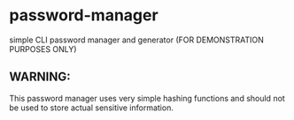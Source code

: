 # password-manager
simple CLI password manager and generator (FOR DEMONSTRATION PURPOSES ONLY)
## WARNING:
This password manager uses very simple hashing functions and should not be used to store actual sensitive information.
